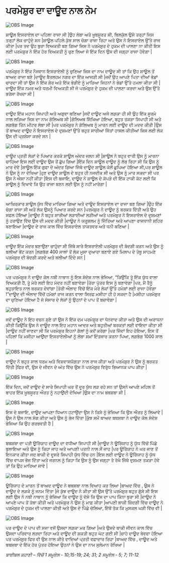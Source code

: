 # ਪਰਮੇਸ਼ੁਰ  ਦਾ ਦਾਊਦ ਨਾਲ ਨੇਮ

![OBS Image](https://cdn.door43.org/obs/jpg/360px/obs-en-17-01.jpg)

ਸ਼ਾਊਲ ਇਸਰਾਏਲ ਦਾ ਪਹਿਲਾ ਰਾਜਾ ਸੀ |ਉਹ ਲੰਬਾ ਅਤੇ ਖ਼ੂਬਸੂਰਤ ਸੀ, ਬਿਲਕੁੱਲ ਉਸੇ ਤਰ੍ਹਾਂ  ਜਿਸ ਤਰ੍ਹਾਂ  ਲੋਕ ਚਾਹੁੰਦੇ ਸਨ |ਸ਼ਾਊਲ ਪਹਿਲੇ ਕੁੱਝ ਸਾਲ ਚੰਗਾ ਰਾਜਾ ਰਿਹਾ ਅਤੇ ਉਸ ਨੇ ਇਸਰਾਏਲ ਉੱਤੇ ਰਾਜ ਕੀਤਾ |ਪਰ ਤਦ  ਉਹ ਬੁਰਾ ਵਿਅਕਤੀ ਬਣ ਗਿਆ ਜਿਸ ਨੇ ਪਰਮੇਸ਼ੁਰ ਦੇ ਹੁਕਮ ਦੀ ਪਾਲਣਾ  ਨਾ ਕੀਤੀ ਇਸ ਲਈ ਪਰਮੇਸ਼ੁਰ  ਨੇ ਇੱਕ  ਹੋਰ ਵਿਅਕਤੀ ਨੂੰ ਚੁਣ ਲਿਆ ਜੋ ਇੱਕ  ਦਿਨ ਉਸ ਦੀ ਜਗ੍ਹਾ ਰਾਜਾ ਹੋਵੇਗਾ |

![OBS Image](https://cdn.door43.org/obs/jpg/360px/obs-en-17-02.jpg)

ਪਰਮੇਸ਼ੁਰ  ਨੇ ਇੱਕ  ਨੌਜਵਾਨ ਇਸਰਾਏਲੀ ਨੂੰ ਚੁਣਿਆ ਜਿਸ ਦਾ ਨਾਮ ਦਾਊਦ ਸੀ ਤਾਂ ਕਿ ਉਹ ਸ਼ਾਊਲ ਤੋਂ ਬਾਅਦ ਰਾਜਾ ਬਣੇ |ਦਾਊਦ ਬੈਤਲਹਮ ਨਗਰ ਦਾ ਇੱਕ ਆਜੜੀ ਸੀ |ਜਦੋਂ ਉਹ ਆਪਣੇ ਪਿਤਾ ਦੀਆਂ ਭੇਡਾਂ ਚਾਰਦਾ ਸੀ ਤਾਂ ਉਸ ਨੇ ਇੱਕ  ਸ਼ੇਰ ਅਤੇ ਇੱਕ  ਭੇੜੀਏ ਨੂੰ ਮਾਰਿਆ ਜਿਹਨਾਂ ਨੇ ਭੇਡਾਂ ਉੱਤੇ ਹਮਲਾ ਕੀਤਾ ਸੀ | ਦਾਊਦ ਇੱਕ  ਨਮਰ ਅਤੇ ਧਰਮੀ ਵਿਅਕਤੀ ਸੀ ਜੋ ਪਰਮੇਸ਼ੁਰ ਦੇ ਹੁਕਮ ਦੀ ਪਾਲਣਾ ਕਰਦਾ ਅਤੇ ਉਸ ਉੱਤੇ ਭਰੋਸਾ ਰੱਖਦਾ ਸੀ |

![OBS Image](https://cdn.door43.org/obs/jpg/360px/obs-en-17-03.jpg)

ਦਾਊਦ ਇੱਕ  ਮਹਾਨ ਸਿਪਾਹੀ ਅਤੇ ਅਗੁਵਾ ਬਣਿਆ |ਜਦੋਂ ਦਾਊਦ ਅਜੇ ਲੜਕਾ ਹੀ ਸੀ ਉਹ ਇੱਕ  ਸੂਰਮੇ  ਨਾਲ ਲੜਿਆ ਜਿਸ ਦਾ ਨਾਮ ਗੋਲਿਅਥ ਸੀ |ਗੋਲਿਅਥ ਸਿੱਖਿਆ ਹੋਇਆ, ਬਹੁਤ ਤਕੜਾ ਸਿਪਾਹੀ ਸੀ ਅਤੇ ਲਗਭੱਗ ਤਿੰਨ ਮੀਟਰ ਲੰਬਾ ਸੀ |ਪਰ ਪਰਮੇਸ਼ੁਰ  ਨੇ ਗੋਲਿਅਥ ਨੂੰ ਮਾਰਨ ਲਈ ਦਾਊਦ ਦੀ ਮਦਦ  ਕੀਤੀ |ਉਸ ਤੋਂ ਬਾਅਦ ਦਾਊਦ ਨੇ ਇਸਰਾਏਲ ਦੇ ਦੁਸ਼ਮਣਾਂ ਉੱਤੇ ਬਹੁਤ ਸਾਰੀਆਂ ਜਿੱਤਾਂ ਹਾਸਲ ਕੀਤੀਆਂ ਜਿਸ ਲਈ ਲੋਕ ਉਸ ਦੀ ਪ੍ਰਸ਼ੰਸਾ ਕਰਦੇ ਸਨ |

![OBS Image](https://cdn.door43.org/obs/jpg/360px/obs-en-17-04.jpg)

ਦਾਊਦ ਪ੍ਰਤੀ ਲੋਕਾਂ ਦੇ ਪਿਆਰ ਕਰਕੇ ਸ਼ਾਊਲ ਅੰਦਰ ਜਲਨ ਸੀ |ਸ਼ਾਊਲ ਨੇ ਬਹੁਤ ਵਾਰੀ ਉਸ ਨੂੰ ਮਾਰਨਾ ਚਾਹਿਆ ਇਸ ਲਈ ਦਾਊਦ ਉਸ ਤੋਂ ਛੁੱਪ ਗਿਆ |ਇੱਕ  ਦਿਨ ਸ਼ਾਊਲ ਦਾਊਦ ਨੂੰ ਲੱਭ ਰਿਹਾ ਸੀ ਕਿ ਉਸ ਨੂੰ ਮਾਰ ਦੇਵੇ |ਸ਼ਾਊਲ ਇੱਕ  ਗੁਫਾ ਦੇ ਅੰਦਰ ਗਿਆ ਜਿੱਥੇ ਦਾਊਦ ਸ਼ਾਊਲ ਕੋਲੋਂ ਛੁਪਿਆ ਹੋਇਆ ਸੀ,ਪਰ ਸ਼ਾਊਲ ਨੇ ਉਸ ਨੂੰ ਨਾ ਦੇਖਿਆ |ਹੁਣ ਦਾਊਦ ਸ਼ਾਊਲ ਦੇ ਬਹੁਤ ਹੀ ਨਜਦੀਕ ਸੀ ਅਤੇ ਉਸ ਨੂੰ ਮਾਰ ਸਕਦਾ ਸੀ ਪਰ ਉਸ ਨੇ ਐਸਾ ਨਹੀਂ ਕੀਤਾ |ਇਸ ਦੀ ਬਜਾਇ, ਦਾਊਦ ਨੇ ਸ਼ਾਊਲ ਦੇ ਕੱਪੜੇ  ਦੀ ਇੱਕ  ਟਾਕੀ ਕੱਟ ਲਈ ਕਿ ਸ਼ਾਊਲ ਨੂੰ ਦਿਖਾਵੇ ਕਿ ਉਹ ਰਾਜਾ ਬਣਨ ਲਈ ਉਸ ਨੂੰ ਨਹੀਂ ਮਾਰੇਗਾ |

![OBS Image](https://cdn.door43.org/obs/jpg/360px/obs-en-17-05.jpg)

ਆਖ਼ਿਰਕਾਰ  ਸ਼ਾਊਲ ਯੁੱਧ ਵਿੱਚ  ਮਾਰਿਆ ਗਿਆ ਅਤੇ ਦਾਊਦ ਇਸਰਾਏਲ ਦਾ ਰਾਜਾ ਬਣ ਗਿਆ |ਉਹ ਇੱਕ  ਚੰਗਾ ਰਾਜਾ ਸੀ ਅਤੇ ਲੋਕ ਉਸਨੂੰ ਪਿਆਰ ਕਰਦੇ ਸਨ |ਪਰਮੇਸ਼ੁਰ  ਨੇ ਦਾਊਦ ਨੂੰ ਬਰਕਤ ਦਿੱਤੀ ਅਤੇ ਉਹ ਸਫਲ ਹੋਇਆ |ਦਾਊਦ ਨੇ ਬਹੁਤ ਸਾਰੀਆਂ ਲੜਾਈਆਂ ਲੜੀਆਂ ਅਤੇ ਪਰਮੇਸ਼ੁਰ  ਨੇ ਇਸਰਾਏਲ ਦੇ ਦੁਸ਼ਮਣਾਂ ਨੂੰ ਹਰਾਉਣ ਵਿੱਚ ਉਸ ਦੀ ਮਦਦ  ਕੀਤੀ |ਦਾਊਦ ਨੇ ਯਰੂਸ਼ਲਮ ਨੂੰ ਜਿੱਤਿਆ ਅਤੇ ਆਪਣਾ ਰਾਜਧਾਨੀ ਸ਼ਹਿਰ ਬਣਾਇਆ |ਦਾਊਦ ਦੇ ਰਾਜ ਕਾਲ ਵਿੱਚ  ਇਸਰਾਏਲ ਤਾਕਤਵਰ ਅਤੇ ਧਨੀ ਬਣਿਆ |

![OBS Image](https://cdn.door43.org/obs/jpg/360px/obs-en-17-06.jpg)

ਦਾਊਦ ਇੱਕ  ਮੰਦਰ ਬਣਾਉਣਾ ਚਾਹੁੰਦਾ  ਸੀ ਜਿੱਥੇ ਸਾਰੇ ਇਸਰਾਏਲੀ ਪਰਮੇਸ਼ੁਰ  ਦੀ ਬੰਦਗੀ ਕਰਨ ਅਤੇ ਉਸ ਨੂੰ ਬਲੀਆਂ ਭੇਂਟ ਕਰਨ |ਲਗਭੱਗ 400 ਸਾਲਾਂ ਤੋਂ ਲੋਕ ਮੂਸਾ ਦੁਆਰਾ ਬਣਾਏ ਗਏ ਮਿਲਾਪ ਦੇ ਤੰਬੂ ਸਾਹਮਣੇ ਪਰਮੇਸ਼ੁਰ  ਦੀ ਬੰਦਗੀ ਕਰਦੇ ਅਤੇ ਬਲੀਆਂ ਦਿੰਦੇ ਸਨ |

![OBS Image](https://cdn.door43.org/obs/jpg/360px/obs-en-17-07.jpg)

ਪਰ ਪਰਮੇਸ਼ੁਰ  ਨੇ ਦਾਊਦ ਕੋਲ ਨਬੀ ਨਾਥਾਨ ਨੂੰ ਇਸ ਸੰਦੇਸ਼ ਨਾਲ ਭੇਜਿਆ, “ਕਿਉਂਕਿ ਤੂੰ ਇੱਕ ਯੁੱਧ ਵਾਲਾ ਵਿਅਕਤੀ ਹੈਂ, ਤੂੰ ਮੇਰੇ ਲਈ ਇਹ ਮੰਦਰ ਨਹੀਂ ਬਣਾਵੇਗਾ |ਤੇਰਾ ਪੁੱਤਰ ਇਸ ਨੂੰ ਬਣਾਵੇਗਾ |ਪਰ,  ਮੈਂ ਤੈਨੂੰ ਬਹੁਤਾਇਤ ਨਾਲ ਬਰਕਤ ਦੇਵਾਂਗਾ |ਤੇਰੀ ਔਲਾਦ ਵਿੱਚੋਂ  ਇੱਕ  ਮੇਰੇ ਲੋਕਾਂ ਉੱਤੇ ਹਮੇਸ਼ਾਂ ਲਈ ਰਾਜਾ ਹੋਵੇਗਾ !”ਦਾਊਦ ਦੀ ਔਲਾਦ ਵਿੱਚੋਂ  ਹਮੇਸ਼ਾਂ ਰਾਜ ਕਰਨ ਵਾਲਾ ਸਿਰਫ਼  ਮਸੀਹਾ ਹੀ ਹੋ ਸਕਦਾ ਹੈ |ਮਸੀਹਾ ਪਰਮੇਸ਼ੁਰ ਦਾ ਚੁਣਿਆ ਹੋਇਆ ਹੈ ਜੋ ਸੰਸਾਰ ਦੇ ਲੋਕਾਂ ਨੂੰ ਉਹਨਾਂ ਦੇ ਪਾਪ ਤੋਂ ਬਚਾਵੇਗਾ |

![OBS Image](https://cdn.door43.org/obs/jpg/360px/obs-en-17-08.jpg)

ਜਦੋਂ ਦਾਊਦ ਨੇ ਇਹ ਵਚਨ ਸੁਣੇ ਤਾਂ ਉਸ ਨੇ ਇੱਕ  ਦਮ ਪਰਮੇਸ਼ੁਰ  ਦਾ ਧੰਨਵਾਦ ਕੀਤਾ ਅਤੇ ਉਸ ਦੀ ਅਰਾਧਨਾ ਕੀਤੀ ਕਿਉਂਕਿ ਉਸ ਨੇ ਦਾਊਦ ਨਾਲ ਇਹ ਮਹਾਨ ਆਦਰ ਅਤੇ ਬਹੁਤੀਆਂ ਬਰਕਤਾਂ ਲਈ ਵਾਇਦਾ ਕੀਤਾ ਸੀ |ਦਾਊਦ ਨਹੀਂ ਜਾਣਦਾ ਸੀ ਕਿ ਪਰਮੇਸ਼ੁਰ  ਇਹਨਾਂ ਗੱਲਾਂ ਨੂੰ ਕਦੋਂ ਕਰੇਗਾ |ਪਰ ਜਿੱਦਾਂ ਇਹ ਹੋਇਆ, ਇਸ ਤੋਂ ਪਹਿਲਾਂ ਕਿ ਮਸੀਹਾ ਆਉਂਦਾ ਇਸਰਾਏਲੀਆਂ ਨੂੰ ਲੰਬਾ ਸਮਾਂ ਇੰਤਜਾਰ ਕਰਨਾ ਪਿਆ, ਲਗਭੱਗ 1000 ਸਾਲ |

![OBS Image](https://cdn.door43.org/obs/jpg/360px/obs-en-17-09.jpg)

ਦਾਊਦ ਨੇ ਬਹੁਤ ਸਾਲ ਧਰਮ ਅਤੇ ਵਿਸ਼ਵਾਸਯੋਗਤਾ ਨਾਲ ਰਾਜ ਕੀਤਾ ਅਤੇ ਪਰਮੇਸ਼ੁਰ  ਨੇ ਉਸ ਨੂੰ ਬਰਕਤ ਦਿੱਤੀ |ਫਿਰ ਵੀ, ਉਸ ਦੇ ਜੀਵਨ ਦੇ ਅੰਤ ਵਿੱਚ  ਉਸ ਨੇ ਪਰਮੇਸ਼ੁਰ  ਵਿਰੁੱਧ ਭਿਆਨਕ ਪਾਪ ਕੀਤਾ |

![OBS Image](https://cdn.door43.org/obs/jpg/360px/obs-en-17-10.jpg)

ਇੱਕ  ਦਿਨ, ਜਦੋਂ ਦਾਊਦ ਦੇ ਸਾਰੇ ਸਿਪਾਹੀ ਘਰ ਤੋਂ ਦੂਰ ਯੁੱਧ ਲੜ ਰਹੇ ਸਨ ਤਾਂ ਉਸਨੇ ਆਪਣੇ ਮਹਿਲ ਤੋਂ ਬਾਹਰ ਇੱਕ  ਖ਼ੂਬਸੂਰਤ ਔਰਤ ਨੂੰ ਨਹਾਉਂਦੀ ਦੇਖਿਆ |ਉਸ ਦਾ ਨਾਮ ਬਥਸ਼ਬਾ ਸੀ |

![OBS Image](https://cdn.door43.org/obs/jpg/360px/obs-en-17-11.jpg)

ਇਸ ਦੇ  ਬਜਾਇ,  ਦਾਊਦ ਆਪਣਾ ਧਿਆਨ ਹਟਾਉਂਦਾ ਉਸ ਨੇ ਕਿਸੇ ਨੂੰ ਭੇਜਿਆ ਕਿ ਉਸ ਔਰਤ ਨੂੰ ਲਿਆਵੇ |ਉਸ ਨੇ ਉਸ ਨਾਲ ਸੰਗ ਕੀਤਾ ਅਤੇ ਉਸ ਨੂੰ ਭੇਜ ਦਿੱਤਾ |ਕੁੱਝ ਸਮੇਂ ਬਾਅਦ ਬਥਸ਼ਬਾ ਨੇ ਦਾਊਦ ਕੋਲ ਸੰਦੇਸ਼ ਭੇਜਿਆ ਕਿ ਉਹ ਗਰਭਵਤੀ ਹੈ |

![OBS Image](https://cdn.door43.org/obs/jpg/360px/obs-en-17-12.jpg)

ਬਥਸ਼ਬਾ ਦਾ ਪਤੀ ਊਰਿੱਯਾਹ  ਦਾਊਦ ਦਾ ਵਧੀਆ ਸਿਪਾਹੀ ਸੀ |ਦਾਊਦ ਨੇ ਊਰਿੱਯਾਹ  ਨੂੰ ਯੁੱਧ ਵਿੱਚੋਂ  ਪਿੱਛੇ ਬੁਲਾਇਆ ਅਤੇ ਉਸ ਨੂੰ ਕਿਹਾ ਜਾਹ ਅਤੇ ਆਪਣੀ ਪਤਨੀ ਨਾਲ ਸੌਂ ਜਾਹ |ਪਰ ਊਰਿੱਯਾਹ  ਨੇ ਘਰ ਜਾਣ ਤੋਂ ਇਨਕਾਰ ਕੀਤਾ ਜਦ ਬਾਕੀ ਦੇ ਦੂਸਰੇ ਸਿਪਾਹੀ ਯੁੱਧ ਵਿੱਚ  ਹਨ |ਇਸ ਲਈ ਦਾਊਦ ਨੇ ਊਰਿੱਯਾਹ ਨੂੰ ਯੁੱਧ ਵਿੱਚ  ਵਾਪਸ ਭੇਜ ਦਿੱਤਾ ਅਤੇ ਜਰਨਲ ਨੂੰ ਕਿਹਾ ਕਿ ਉਸ ਨੂੰ ਉਸ ਜਗ੍ਹਾ ਤੇ ਰੱਖੇ ਜਿੱਥੇ ਦੁਸ਼ਮਣ  ਤਕੜਾ ਹੋਵੇ ਤਾਂ ਕਿ ਉਹ ਮਾਰਿਆ ਜਾਵੇ |

![OBS Image](https://cdn.door43.org/obs/jpg/360px/obs-en-17-13.jpg)

ਊਰਿੱਯਾਹ  ਦੇ ਮਾਰਨ ਤੋਂ ਬਾਅਦ ਦਾਊਦ ਨੇ ਬਥਸ਼ਬਾ ਨਾਲ ਵਿਆਹ ਕਰ ਲਿਆ |ਬਾਅਦ ਵਿੱਚ , ਉਸ ਨੇ ਦਾਊਦ ਦੇ ਲੜਕੇ ਨੂੰ ਜਨਮ ਦਿੱਤਾ |ਜੋ ਕੁੱਝ ਦਾਊਦ ਨੇ ਕੀਤਾ ਸੀ ਉਸ ਉੱਤੇ ਪਰਮੇਸ਼ੁਰ  ਬਹੁਤ ਗੁੱਸੇ ਸੀ ਇਸ ਲਈ ਉਸ ਨੇ ਨਬੀ ਨਾਥਾਨ ਨੂੰ ਭੇਜਿਆ ਕਿ ਦਾਊਦ ਨੂੰ  ਦੱਸੇ ਕਿ ਉਸ ਦਾ ਪਾਪ ਕਿੰਨਾ ਬੁਰਾ ਸੀ |ਦਾਊਦ ਨੇ ਆਪਣੇ ਪਾਪ ਤੋਂ ਤੋਬਾ  ਕੀਤੀ ਅਤੇ ਪਰਮੇਸ਼ੁਰ  ਨੇ ਉਸ ਨੂੰ ਮਾਫ਼ ਕੀਤਾ |ਆਪਣੀ ਬਾਕੀ ਜ਼ਿੰਦਗੀ ਵਿੱਚ ਦਾਊਦ ਨੇ ਪਰਮੇਸ਼ੁਰ ਦੇ ਹੁਕਮ ਦੀ ਪਾਲਣਾ ਕੀਤੀ ਅਤੇ ਉਸ ਦੇ ਪਿੱਛੇ ਚੱਲਿਆ, ਇੱਥੋਂ ਤੱਕ ਕਿ  ਮੁਸਕਲ ਘੜੀ ਵਿੱਚ  ਵੀ |

![OBS Image](https://cdn.door43.org/obs/jpg/360px/obs-en-17-14.jpg)

ਪਰ ਦਾਊਦ ਦੇ ਪਾਪ ਦੀ ਸਜਾ ਵਜੋਂ ਉਸਦਾ ਲੜਕਾ ਮਰ ਗਿਆ |ਅਤੇ ਉਸਦੇ ਬਾਕੀ ਜੀਵਨ ਕਾਲ ਵਿੱਚ  ਉਸਦਾ ਪਰਿਵਾਰ ਲੜਦਾ ਰਿਹਾ ਅਤੇ ਦਾਊਦ ਦੀ ਸ਼ਕਤੀ ਬਹੁਤ ਘੱਟ ਗਈ ਸੀ |ਚਾਹੇ ਦਾਊਦ ਬੇਵਫਾ ਹੋਇਆ ਪਰ ਪਰਮੇਸ਼ੁਰ  ਫਿਰ ਵੀ ਉਸ ਨਾਲ ਕੀਤੇ ਵਾਦਿਆਂ ਪ੍ਰਤੀ ਵਫ਼ਾਦਾਰ ਰਿਹਾ |ਬਾਅਦ ਵਿੱਚ , ਦਾਊਦ ਅਤੇ ਬਥਸ਼ਬਾ ਦੇ ਇੱਕ ਹੋਰ ਪੁੱਤਰ ਹੋਇਆ ਉਹਨਾਂ ਨੇ ਉਸ ਦਾ ਨਾਮ ਸੁਲੇਮਾਨ ਰੱਖਿਆ |

_ਬਾਈਬਲ ਕਹਾਣੀ – ਵਿੱਚੋਂ 1 ਸਮੂਏਲ  - 10;15-19;  24;  31;   2 ਸਮੂਏਲ - 5; 7; 11-12_